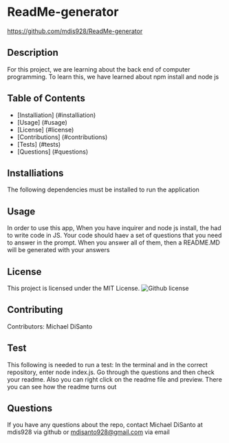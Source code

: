   
# ReadMe-generator
https://github.com/mdis928/ReadMe-generator
## Description
For this project, we are learning about the back end of computer programming. To learn this, we have learned about npm install and node js
## Table of Contents
* [Installiation] (#installiation)
* [Usage] (#usage)
* [License] (#license)
* [Contributions] (#contributions)
* [Tests] (#tests)
* [Questions] (#questions)
## Installiations 
The following dependencies must be installed to run the application 
## Usage
In order to use this app, When you have inquirer and node js install, the had to write code in JS. Your code should haev a set of questions that you need to answer in the prompt. When you answer all of them, then a README.MD will be generated with your answers
## License
This project is licensed under the MIT License.
![Github license](https://img.shields.io/badge/license-MIT-blue)
## Contributing
Contributors: Michael DiSanto
## Test
This following is needed to run a test: In the terminal and in the correct repository, enter node index.js. Go through the questions and then check your readme. Also you can right click on the readme file and preview. There you can see how the readme turns out
## Questions
If you have any questions about the repo, contact Michael DiSanto at mdis928 via github or mdisanto928@gmail.com via email
    